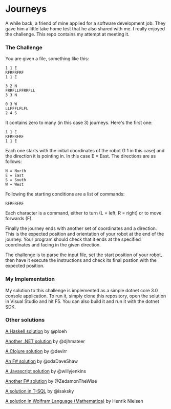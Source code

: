 # Journeys

A while back, a friend of mine applied for a software development job. They gave him a little take home test that he also shared with me.
I really enjoyed the challenge. This repo contains my attempt at meeting it.

### The Challenge

You are given a file, something like this:
```
1 1 E
RFRFRFRF
1 1 E

3 2 N
FRRFLLFFRRFLL
3 3 N

0 3 W
LLFFFLFLFL
2 4 S
```
It contains zero to many (in this case 3) journeys. 
Here's the first one:
```
1 1 E
RFRFRFRF
1 1 E
```
Each one starts with the initial coordinates of the robot (1 1 in this case) and the direction it is pointing in. In this case E = East.
The directions are as follows:
```
N = North
E = East
S = South
W = West
```
Following the starting conditions are a list of commands:
```
RFRFRFRF
```
Each character is a command, either to turn (L = left, R = right) or to move forwards (F).

Finally the journey ends with another set of coordinates and a direction. This is the expected position and orientation of your robot at the 
end of the journey. Your program should check that it ends at the specified coordinates and facing in the given direction.

The challenge is to parse the input file, set the start position of your robot, then have it execute the instructions and check its final postion with 
the expected position.

### My Implementation

My solution to this challenge is implemented as a simple dotnet core 3.0 console application. To run it, simply clone this repository,
open the solution in Visual Studio and hit F5. You can also build it and run it with the dotnet SDK.

### Other solutions

[A Haskell solution](https://blog.ploeh.dk/2019/10/28/a-basic-haskell-solution-to-the-robot-journeys-coding-exercise/)
by @ploeh

[Another .NET solution](https://github.com/djhmateer/Journeys)
by @djhmateer

[A Clojure solution](https://gist.github.com/devirr/4b38992d858f98d5617998ac012928c6)
by @devirr

[An F# solution](https://gist.github.com/xdaDaveShaw/faad35ccd89e72a221e2a1d428e6b321)
by @xdaDaveShaw

[A Javascript solution](https://gist.github.com/jenko3000/1193c3a6824be336940060c6f3f81490)
by @willyjenkins

[Another F# solution](https://github.com/ZaymonFC/ToyRobot)
by @ZedamonTheWise

[A solution in T-SQL](https://gist.github.com/isaksky/8f9dd4189d1563b49c038bff73ead181)
by @isaksky

[A solution in Wolfram Language (Mathematica)](https://www.wolframcloud.com/obj/henrik4/Published/journeys.nb)
by Henrik Nielsen

